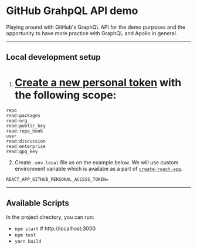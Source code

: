 # GitHub GrahpQL API demo

Playing around with GitHub's GraphQL API for the demo purposes and the opportunity to have more practice with GraphQL and Apollo in general.

---

## Local development setup

1. # [Create a new personal token](https://github.com/settings/tokens) with the following scope:

```
repo
read:packages
read:org
read:public_key
read:repo_hook
user
read:discussion
read:enterprise
read:gpg_key
```

2. Create `.env.local` file as on the example below. We will use custom environment variable which is availabe as a part of [`create-react-app`](https://create-react-app.dev/docs/adding-custom-environment-variables/).

```
REACT_APP_GITHUB_PERSONAL_ACCESS_TOKEN=
```

---

## Available Scripts

In the project directory, you can run:

- `npm start` # http://localhost:3000
- `npm test`
- `yarn build`
